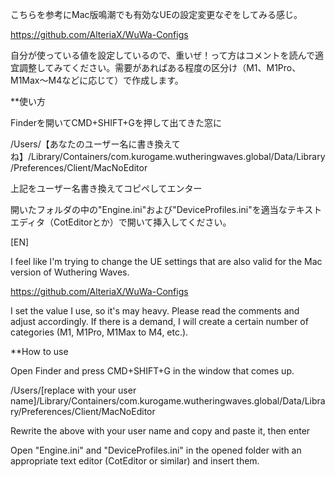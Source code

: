 こちらを参考にMac版鳴潮でも有効なUEの設定変更なぞをしてみる感じ。

https://github.com/AlteriaX/WuWa-Configs

自分が使っている値を設定しているので、重いぜ！って方はコメントを読んで適宜調整してみてください。需要があればある程度の区分け（M1、M1Pro、M1Max〜M4などに応じて）で作成します。


**使い方

Finderを開いてCMD+SHIFT+Gを押して出てきた窓に

/Users/【あなたのユーザー名に書き換えてね】/Library/Containers/com.kurogame.wutheringwaves.global/Data/Library/Preferences/Client/MacNoEditor

上記をユーザー名書き換えてコピペしてエンター

開いたフォルダの中の"Engine.ini"および"DeviceProfiles.ini"を適当なテキストエディタ（CotEditorとか）で開いて挿入してください。





[EN]

I feel like I'm trying to change the UE settings that are also valid for the Mac version of Wuthering Waves.

https://github.com/AlteriaX/WuWa-Configs

I set the value I use, so it's may heavy. Please read the comments and adjust accordingly. If there is a demand, I will create a certain number of categories (M1, M1Pro, M1Max to M4, etc.).



**How to use

Open Finder and press CMD+SHIFT+G in the window that comes up.

/Users/[replace with your user name]/Library/Containers/com.kurogame.wutheringwaves.global/Data/Library/Preferences/Client/MacNoEditor

Rewrite the above with your user name and copy and paste it, then enter

Open "Engine.ini" and "DeviceProfiles.ini" in the opened folder with an appropriate text editor (CotEditor or similar) and insert them.
